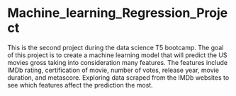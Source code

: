 # Machine_learning_Regression_Project
This is the second project during the data science T5 bootcamp. The goal of this project is to create a machine learning model that will predict the US movies gross taking into consideration many features. The features include IMDb rating, certification of movie, number of votes, release year, movie duration, and metascore. Exploring data scraped from the IMDb websites to see which features affect the prediction the most.
